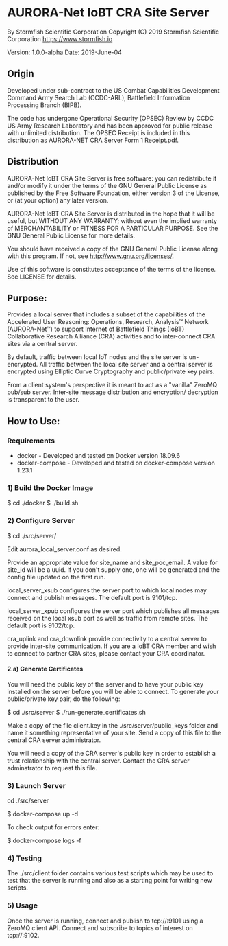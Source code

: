 # AURORA-Net IoBT CRA Site Server

By Stormfish Scientific Corporation
Copyright (C) 2019 Stormfish Scientific Corporation
https://www.stormfish.io

Version: 1.0.0-alpha
Date: 2019-June-04

## Origin

Developed under sub-contract to the US Combat Capabilities Development
Command Army Search Lab (CCDC-ARL), Battlefield Information Processing
Branch (BIPB).

The code has undergone Operational Security (OPSEC) Review by
CCDC US Army Research Laboratory and has been approved for public
release with unlimited  distribution.  The OPSEC Receipt is included in
this distribution as AURORA-NET CRA Server Form 1 Receipt.pdf.

## Distribution

AURORA-Net IoBT CRA Site Server is free software: you can redistribute
it and/or modify it under the terms of the GNU General Public License
as published by the Free Software Foundation, either version 3 of the
License, or (at your option) any later version.

AURORA-Net IoBT CRA Site Server is distributed in the hope that it
will be useful, but WITHOUT ANY WARRANTY; without even the implied
warranty of MERCHANTABILITY or FITNESS FOR A PARTICULAR PURPOSE.  See
the GNU General Public License for more details.

You should have received a copy of the GNU General Public License
along with this program.  If not, see <http://www.gnu.org/licenses/>.

Use of this software is constitutes acceptance of the terms of the
license.  See LICENSE for details.

## Purpose:

Provides a local server that includes a subset of the capabilities
of the Accelerated User Reasoning: Operations, Research, Analysis™
Network (AURORA-Net™) to support Internet of Battlefield Things (IoBT)
Collaborative Research Alliance (CRA) activities and to inter-connect
CRA sites via a central server.

By default, traffic between local IoT nodes and the site server is
un-encrypted.  All traffic between the local site server and a central
server is encrypted using Elliptic Curve Cryptography and
public/private key pairs.

From a client system's perspective it is meant to act as a "vanilla"
ZeroMQ pub/sub server.  Inter-site message distribution and encryption/
decryption is transparent to the user.

##  How to Use:

### Requirements

 * docker - Developed and tested on Docker version 18.09.6
 * docker-compose - Developed and tested on docker-compose version 1.23.1

### 1) Build the Docker Image

$ cd ./docker
$ ./build.sh

### 2) Configure Server

$ cd ./src/server/

Edit aurora_local_server.conf as desired.

Provide an appropriate value for site_name and site_poc_email.  A value
for site_id will be a uuid.  If you don't supply one, one will be
generated and the config file updated on the first run.

local_server_xsub configures the server port to which local nodes may
connect and publish messages.  The default port is 9101/tcp.

local_server_xpub configures the server port which publishes all
messages received on the local xsub port as well as traffic from remote
sites.  The default port is 9102/tcp.

cra_uplink and cra_downlink provide connectivity to a central server
to provide inter-site communication.  If you are a IoBT CRA member
and wish to connect to partner CRA sites, please contact your CRA
coordinator.

#### 2.a) Generate Certificates

You will need the public key of the server and to have your public key
installed on the server before you will be able to connect.  To
generate your public/private key pair, do the following:

$ cd ./src/server
$ ./run-generate_certificates.sh

Make a copy of the file client.key in the ./src/server/public_keys
folder and name it something representative of your site.  Send a
copy of this file to the central CRA server administrator.

You will need a copy of the CRA server's public key in order to
establish a trust relationship with the central server.  Contact
the CRA server adminstrator to request this file.


### 3) Launch Server

cd ./src/server

$ docker-compose up -d

To check output for errors enter:

$ docker-compose logs -f

### 4) Testing

The ./src/client folder contains various test scripts which may be used
to test that the server is running and also as a starting point for
writing new scripts.

### 5) Usage

Once the server is running, connect and publish to tcp://<your-server-ip>:9101
using a ZeroMQ client API.  Connect and subscribe to topics of interest on
tcp://<your-server-ip>:9102.
